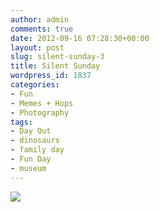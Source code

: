 ```yaml
---
author: admin
comments: true
date: 2012-09-16 07:28:30+00:00
layout: post
slug: silent-sunday-3
title: Silent Sunday
wordpress_id: 1837
categories:
- Fun
- Memes + Hops
- Photography
tags:
- Day Out
- dinosaurs
- family day
- Fun Day
- museum
---
```


[![](http://www.outmumbered.com/wp-content/uploads/2012/09/DSC_8787-1024x682.jpg)](http://www.outmumbered.com/wp-content/uploads/2012/09/DSC_8787.jpg)
